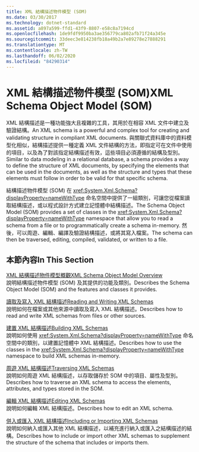 ```yaml
---
title: XML 結構描述物件模型 (SOM)
ms.date: 03/30/2017
ms.technology: dotnet-standard
ms.assetid: a897a599-ffd1-43f9-8807-e58c8a7194cd
ms.openlocfilehash: 1de9fdf9950ba3ae356779ca802afb71f24a345e
ms.sourcegitcommit: 33deec3e814238fb18a49b2a7e89278e27888291
ms.translationtype: MT
ms.contentlocale: zh-TW
ms.lasthandoff: 06/02/2020
ms.locfileid: "84290314"
---
```

# <a name="xml-schema-object-model-som"></a><span data-ttu-id="8da02-102">XML 結構描述物件模型 (SOM)</span><span class="sxs-lookup"><span data-stu-id="8da02-102">XML Schema Object Model (SOM)</span></span>
<span data-ttu-id="8da02-103">XML 結構描述是一種功能強大且複雜的工具，其用於在相容 XML 文件中建立及驗證結構。</span><span class="sxs-lookup"><span data-stu-id="8da02-103">An XML schema is a powerful and complex tool for creating and validating structure in compliant XML documents.</span></span> <span data-ttu-id="8da02-104">與關聯式資料庫中的資料模型化相似，結構描述提供一種定義 XML 文件結構的方法，即指定可在文件中使用的項目，以及為了對該指定結構描述有效，這些項目必須遵循的結構及型別。</span><span class="sxs-lookup"><span data-stu-id="8da02-104">Similar to data modeling in a relational database, a schema provides a way to define the structure of XML documents, by specifying the elements that can be used in the documents, as well as the structure and types that these elements must follow in order to be valid for that specific schema.</span></span>  
  
 <span data-ttu-id="8da02-105">結構描述物件模型 (SOM) 在 <xref:System.Xml.Schema?displayProperty=nameWithType> 命名空間中提供了一組類別，可讓您從檔案讀取結構描述，或以程式設計方式建立記憶體中結構描述。</span><span class="sxs-lookup"><span data-stu-id="8da02-105">The Schema Object Model (SOM) provides a set of classes in the <xref:System.Xml.Schema?displayProperty=nameWithType> namespace that allow you to read a schema from a file or to programmatically create a schema in-memory.</span></span> <span data-ttu-id="8da02-106">然後，可以周遊、編輯、編譯及驗證結構描述，或將其寫入檔案。</span><span class="sxs-lookup"><span data-stu-id="8da02-106">The schema can then be traversed, editing, compiled, validated, or written to a file.</span></span>  
  
## <a name="in-this-section"></a><span data-ttu-id="8da02-107">本節內容</span><span class="sxs-lookup"><span data-stu-id="8da02-107">In This Section</span></span>  
 [<span data-ttu-id="8da02-108">XML 結構描述物件模型概觀</span><span class="sxs-lookup"><span data-stu-id="8da02-108">XML Schema Object Model Overview</span></span>](xml-schema-object-model-overview.md)  
 <span data-ttu-id="8da02-109">說明結構描述物件模型 (SOM) 及其提供的功能及類別。</span><span class="sxs-lookup"><span data-stu-id="8da02-109">Describes the Schema Object Model (SOM) and the features and classes it provides.</span></span>  
  
 [<span data-ttu-id="8da02-110">讀取及寫入 XML 結構描述</span><span class="sxs-lookup"><span data-stu-id="8da02-110">Reading and Writing XML Schemas</span></span>](reading-and-writing-xml-schemas.md)  
 <span data-ttu-id="8da02-111">說明如何在檔案或其他來源中讀取及寫入 XML 結構描述。</span><span class="sxs-lookup"><span data-stu-id="8da02-111">Describes how to read and write XML schemas from files or other sources.</span></span>  
  
 [<span data-ttu-id="8da02-112">建置 XML 結構描述</span><span class="sxs-lookup"><span data-stu-id="8da02-112">Building XML Schemas</span></span>](building-xml-schemas.md)  
 <span data-ttu-id="8da02-113">說明如何使用 <xref:System.Xml.Schema?displayProperty=nameWithType> 命名空間中的類別，以建置記憶體中 XML 結構描述。</span><span class="sxs-lookup"><span data-stu-id="8da02-113">Describes how to use the classes in the <xref:System.Xml.Schema?displayProperty=nameWithType> namespace to build XML schemas in-memory.</span></span>  
  
 [<span data-ttu-id="8da02-114">周遊 XML 結構描述</span><span class="sxs-lookup"><span data-stu-id="8da02-114">Traversing XML Schemas</span></span>](traversing-xml-schemas.md)  
 <span data-ttu-id="8da02-115">說明如何周遊 XML 結構描述，以存取儲存於 SOM 中的項目、屬性及型別。</span><span class="sxs-lookup"><span data-stu-id="8da02-115">Describes how to traverse an XML schema to access the elements, attributes, and types stored in the SOM.</span></span>  
  
 [<span data-ttu-id="8da02-116">編輯 XML 結構描述</span><span class="sxs-lookup"><span data-stu-id="8da02-116">Editing XML Schemas</span></span>](editing-xml-schemas.md)  
 <span data-ttu-id="8da02-117">說明如何編輯 XML 結構描述。</span><span class="sxs-lookup"><span data-stu-id="8da02-117">Describes how to edit an XML schema.</span></span>  
  
 [<span data-ttu-id="8da02-118">併入或匯入 XML 結構描述</span><span class="sxs-lookup"><span data-stu-id="8da02-118">Including or Importing XML Schemas</span></span>](including-or-importing-xml-schemas.md)  
 <span data-ttu-id="8da02-119">說明如何納入或匯入其他 XML 結構描述，以補充進行納入或匯入之結構描述的結構。</span><span class="sxs-lookup"><span data-stu-id="8da02-119">Describes how to include or import other XML schemas to supplement the structure of the schema that includes or imports them.</span></span>
